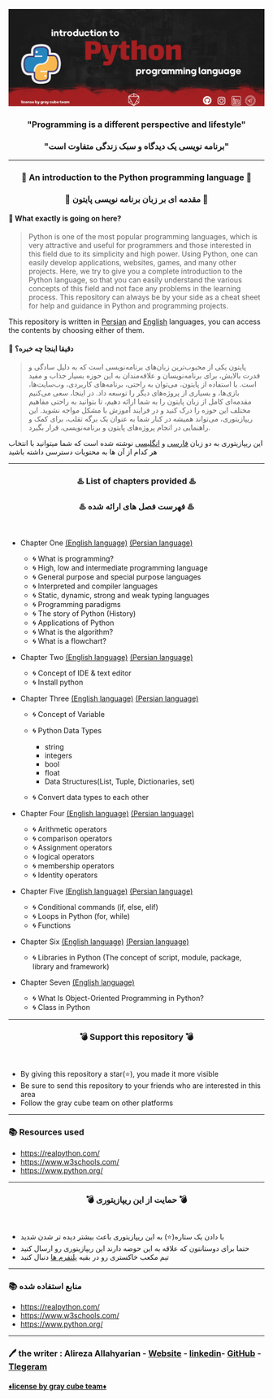 
![Alt text](src/F3.png)

<h3 align="center">"Programming is a different perspective and lifestyle"</h3>
<h3 align="center">"برنامه نویسی یک دیدگاه و سبک زندگی متفاوت است"</h3>

***

<h3 align="center">💢 An introduction to the Python programming language 💢</h3>
<h3 align="center">💢 مقدمه ای بر زبان برنامه نویسی پایتون 💢</h3>

#### 🔷 What exactly is going on here?
> Python is one of the most popular programming languages, which is very attractive and useful for programmers and those interested in this field due to its simplicity and high power. Using Python, one can easily develop applications, websites, games, and many other projects.
Here, we try to give you a complete introduction to the Python language, so that you can easily understand the various concepts of this field and not face any problems in the learning process.
This repository can always be by your side as a cheat sheet for help and guidance in Python and programming projects.

This repository is written in [Persian](https://github.com/graymicro/introduction-to-the-Python-programming-language/tree/master/Persian%20language) and [English](https://github.com/graymicro/introduction-to-the-Python-programming-language/tree/master/English%20language) languages, you can access the contents by choosing either of them.

#### 🔷 دقیقا اینجا چه خبره؟
> پایتون یکی از محبوب‌ترین زبان‌های برنامه‌نویسی است که به دلیل سادگی و قدرت بالایش، برای برنامه‌نویسان و علاقه‌مندان به این حوزه بسیار جذاب و مفید است. با استفاده از پایتون، می‌توان به راحتی، برنامه‌های کاربردی، وب‌سایت‌ها، بازی‌ها، و بسیاری از پروژه‌های دیگر را توسعه داد.
در اینجا، سعی می‌کنیم مقدمه‌ای کامل از زبان پایتون را به شما ارائه دهیم، تا بتوانید به راحتی مفاهیم مختلف این حوزه را درک کنید و در فرایند آموزش با مشکل مواجه نشوید.
این ریپازیتوری، می‌تواند همیشه در کنار شما به عنوان یک برگه تقلب، برای کمک و راهنمایی در انجام پروژه‌های پایتون و برنامه‌نویسی، قرار بگیرد.

این ریپازیتوری به دو زبان [فارسی](https://github.com/graymicro/introduction-to-the-Python-programming-language/tree/master/Persian%20language) و [انگلیسی](https://github.com/graymicro/introduction-to-the-Python-programming-language/tree/master/English%20language) نوشته شده است که شما میتوانید با انتخاب هر کدام از آن ها به محتویات دسترسی داشته باشید 


***

<h3 align="center">♨️ List of chapters provided ♨️</h3>
<h3 align="center">♨️ فهرست فصل های ارائه شده ♨️</h3>
<br />


- Chapter One [(English language)](https://github.com/graymicro/introduction-to-the-Python-programming-language/tree/master/English%20language/Chapter%20One)  [(Persian language)](https://github.com/graymicro/introduction-to-the-Python-programming-language/tree/master/Persian%20language/Chapter%20One)

  -  🌀 What is programming?
  -  🌀 High, low and intermediate programming language
  -  🌀 General purpose and special purpose languages
  -  🌀 Interpreted and compiler languages
  -  🌀 Static, dynamic, strong and weak typing languages
  -  🌀 Programming paradigms
  -  🌀 The story of Python (History)
  -  🌀 Applications of Python
  -  🌀 What is the algorithm? 
  -  🌀 What is a flowchart?

- Chapter Two [(English language)](https://github.com/graymicro/introduction-to-the-Python-programming-language/tree/master/English%20language/Chapter%20Two)  [(Persian language)](https://github.com/graymicro/introduction-to-the-Python-programming-language/tree/master/Persian%20language/Chapter%20Two)

  -  🌀 Concept of IDE & text editor
  -  🌀 Install python 

- Chapter Three [(English language)](https://github.com/graymicro/introduction-to-the-Python-programming-language/tree/master/English%20language/Chapter%20Three)  [(Persian language)](https://github.com/graymicro/introduction-to-the-Python-programming-language/tree/master/Persian%20language/Chapter%20Three)

  -  🌀 Concept of Variable 
  -  🌀 Python Data Types
  
     - string 
     - integers 
     - bool 
     - float
     - Data Structures(List, Tuple, Dictionaries, set)
     
   - 🌀 Convert data types to each other
  
- Chapter Four [(English language)](https://github.com/graymicro/introduction-to-the-Python-programming-language/tree/master/English%20language/Chapter%20Four/Operators)  [(Persian language)](https://github.com/graymicro/introduction-to-the-Python-programming-language/tree/master/Persian%20language/Chapter%20Four/Operators)


  -  🌀 Arithmetic operators 
  -  🌀 comparison operators
  -  🌀 Assignment operators
  -  🌀 logical operators 
  -  🌀 membership operators
  -  🌀 Identity operators 

- Chapter Five [(English language)](https://github.com/graymicro/introduction-to-the-Python-programming-language/tree/master/English%20language/Chapter%20Five)  [(Persian language)](https://github.com/graymicro/introduction-to-the-Python-programming-language/tree/master/Persian%20language/Chapter%20Five)


  - 🌀 Conditional commands (if, else, elif)
  - 🌀 Loops in Python (for, while)
  - 🌀 Functions 

- Chapter Six [(English language)](https://github.com/graymicro/introduction-to-the-Python-programming-language/tree/master/English%20language/Chapter%20Six)  [(Persian language)](https://github.com/graymicro/introduction-to-the-Python-programming-language/tree/master/Persian%20language/Chapter%20Six)


  - 🌀 Libraries in Python (The concept of script, module, package, library and framework)

- Chapter Seven [(English language)](https://github.com/graymicro/introduction-to-the-Python-programming-language/tree/master/English%20language/Chapter%20Seven)  

    - 🌀 What Is Object-Oriented Programming in Python?
    - 🌀 Class in Python

***

<h3 align="center">💣 Support this repository 💣</h3>
<br />

- By giving this repository a star(⭐️), you made it more visible
- Be sure to send this repository to your friends who are interested in this area
- Follow the gray cube team on other platforms

***
### 📚 Resources used 

- https://realpython.com/
- https://www.w3schools.com/
- https://www.python.org/


***

<h3 align="center">💣 حمایت از این ریپازیتوری 💣</h3>
<br />

- با دادن یک ستاره(⭐️) به این ریپازیتوری باعث بیشتر دیده تر شدن شدید
- حتما برای دوستانتون که علاقه به این حوضه دارند این ریپازیتوری رو ارسال کنید 
- تیم مکعب خاکستری رو در بقیه [پلتفرم ها](https://graycubeteam.github.io/) دنبال کنید 

***
### 📚 منابع استفاده شده 
- https://realpython.com/
- https://www.w3schools.com/
- https://www.python.org/

***
### 🖊 the writer : Alireza Allahyarian - [Website](http://microhex.info/) - [linkedin](https://www.linkedin.com/in/alireza-allahyarian-658658258/)- [GitHub](https://github.com/graymicro) - [Tlegeram](https://t.me/graycubeteam) 

#### **[♦️license by gray cube team♦️](graycubeteam.github.io)**


